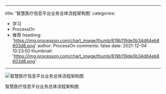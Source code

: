 
---
title: '智慧医疗信息平台业务总体流程架构图'
categories: 
 - 学习
 - ProcessOn
 - 推荐
headimg: 'https://img.processon.com/chart_image/thumb/619b119de0b34d64eb8603d8.png'
author: ProcessOn
comments: false
date: 2021-12-04 10:23:50
thumbnail: 'https://img.processon.com/chart_image/thumb/619b119de0b34d64eb8603d8.png'
---

<div>   
<img class="thumb" alt="智慧医疗信息平台业务总体流程架构图" src="https://img.processon.com/chart_image/thumb/619b119de0b34d64eb8603d8.png" referrerpolicy="no-referrer">
<p>智慧医疗信息平台业务总体流程架构图</p>  
</div>
            